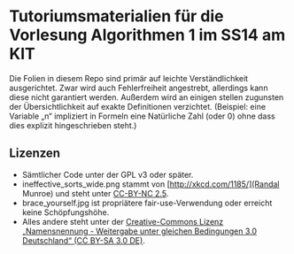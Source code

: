 Tutoriumsmaterialien für die Vorlesung Algorithmen 1 im SS14 am KIT
===================================================================

Die Folien in diesem Repo sind primär auf leichte Verständlichkeit ausgerichtet. Zwar wird auch
Fehlerfreiheit angestrebt, allerdings kann diese nicht garantiert werden. Außerdem wird an einigen
stellen zugunsten der Übersichtlichkeit auf exakte Definitionen verzichtet. (Beispiel: eine Variable „n“
impliziert in Formeln eine Natürliche Zahl (oder 0) ohne dass dies explizit hingeschrieben steht.)

Lizenzen
---------

* Sämtlicher Code unter der GPL v3 oder später.
* ineffective_sorts_wide.png stammt von [http://xkcd.com/1185/](Randal Munroe) und steht unter [CC-BY-NC 2.5](https://creativecommons.org/licenses/by-nc/2.5/).
* brace_yourself.jpg ist propriätere fair-use-Verwendung oder erreicht keine Schöpfungshöhe.
* Alles andere steht unter der [Creative-Commons Lizenz „Namensnennung - Weitergabe unter gleichen Bedingungen 3.0 Deutschland“ \(CC BY-SA 3.0 DE\)](https://creativecommons.org/licenses/by-sa/3.0/de/).


